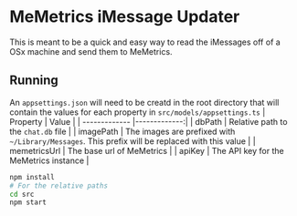 # MeMetrics iMessage Updater
This is meant to be a quick and easy way to read the iMessages off of a OSx machine and send them to MeMetrics.


## Running

An `appsettings.json` will need to be creatd in the root directory that will contain the values for each property in `src/models/appsettings.ts`
| Property | Value | 
| ------------- |-------------:|
| dbPath | Relative path to the `chat.db` file |
| imagePath | The images are prefixed with `~/Library/Messages`. This prefix will be replaced with this value |
| memetricsUrl | The base url of MeMetrics |
| apiKey | The API key for the MeMetrics instance |


```sh
npm install
# For the relative paths
cd src
npm start
```

